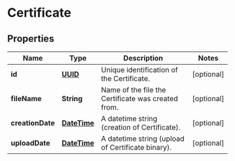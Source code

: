 # Certificate

## Properties
Name | Type | Description | Notes
------------ | ------------- | ------------- | -------------
**id** | [**UUID**](UUID.md) | Unique identification of the Certificate. |  [optional]
**fileName** | **String** | Name of the file the Certificate was created from. |  [optional]
**creationDate** | [**DateTime**](DateTime.md) | A datetime string (creation of Certificate). |  [optional]
**uploadDate** | [**DateTime**](DateTime.md) | A datetime string (upload of Certificate binary). |  [optional]
